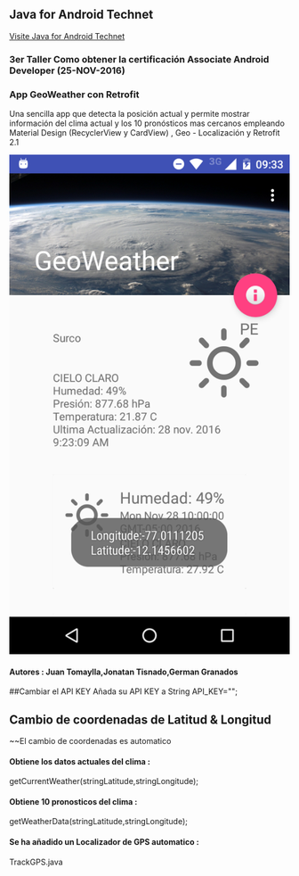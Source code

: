 ## Java for Android Technet

[Visite Java for Android Technet](http://www.meetup.com/Java-For-Android-TechNet/)

### 3er Taller Como obtener la certificación Associate Android Developer (25-NOV-2016)

### App GeoWeather con Retrofit
Una sencilla app que detecta la posición actual y permite mostrar información del clima
actual y los 10 pronósticos mas cercanos empleando Material Design (RecyclerView y CardView) , 
Geo - Localización y Retrofit 2.1

![screenshot](https://github.com/codejat/GeoWeather/blob/master/Screenshot_20161128-093317.png)


#### Autores : Juan Tomaylla,Jonatan Tisnado,German Granados


##Cambiar el  API KEY 
Añada su API KEY a String API_KEY="";

## Cambio de coordenadas de Latitud & Longitud
~~El cambio de coordenadas es automatico 

#### Obtiene los datos actuales del clima :

getCurrentWeather(stringLatitude,stringLongitude);

#### Obtiene 10 pronosticos del clima :

getWeatherData(stringLatitude,stringLongitude);

#### Se ha añadido un Localizador de GPS automatico :

TrackGPS.java





